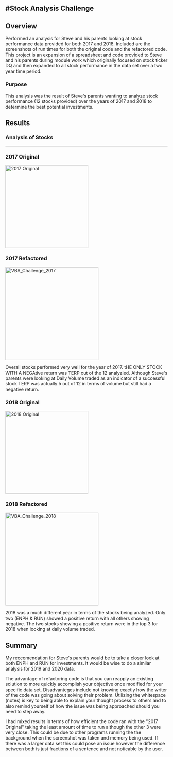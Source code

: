 #Stock Analysis Challenge
---
## Overview
Performed an analysis for Steve and his parents looking at stock performance data provided for both 2017 and 2018. Included are the screenshots of run times for both the original code and the refactored code.   This project is an expansion of a spreadsheet and code provided to Steve and his parents during module work which originally focused on stock ticker DQ and then expanded to all stock performance in the data set over a two year time period.

### Purpose
This analysis was the result of Steve's parents wanting to analyze stock performance (12 stocks provided) over the years of 2017 and 2018 to determine the best potential investments.

## Results
### Analysis of Stocks
___
### 2017 Original
<img width="257" alt="2017 Original" src="https://user-images.githubusercontent.com/84201082/124401815-a9487e80-dcf9-11eb-883e-f938a4197716.png">


### 2017 Refactored
<img width="289" alt="VBA_Challenge_2017" src="https://user-images.githubusercontent.com/84201082/124401911-6b982580-dcfa-11eb-9fe4-fb271446990f.png">

Overall stocks performed very well for the year of 2017.   tHE ONLY STOCK WITH A NEGAtive return was TERP out of the 12 analyzied.   Although Steve's parents were looking at Daily Volume traded as an indicator of a successful stock TERP was actually 5 out of 12 in terms of volume but still had a negative return.

### 2018 Original
<img width="257" alt="2018 Original" src="https://user-images.githubusercontent.com/84201082/124401896-5ae7af80-dcfa-11eb-84c0-9df93763a299.png">

### 2018 Refactored
<img width="289" alt="VBA_Challenge_2018" src="https://user-images.githubusercontent.com/84201082/124401913-78b51480-dcfa-11eb-8b9b-c50bc15b9891.png">

2018 was a much different year in terms of the stocks being analyzed.   Only two (ENPH & RUN) showed a positive return with all others showing negative. The two stocks showing a positive return were in the top 3 for 2018 when looking at daily volume traded.

## Summary
My reccomendation for Steve's parents would be to take a closer look at both ENPH and RUN for investments.   It would be wise to do a similar analysis for 2019 and 2020 data.

The advantage of refactoring code is that you can reapply an existing solution to more quickly accomplish your objective once modified for your specific data set.   Disadvanteges include not knowing exactly how the writer of the code was going about solving their problem.   Utilizing the whitespace (notes) is key to being able to explain your thought process to others and to also remind yourself of how the issue was being approached should you need to step away.

I had mixed results in terms of how efficient the code ran with the "2017 Original" taking the least amount of time to run although the other 3 were very close.  This could be due to other programs running the the background when the screenshot was taken and memory being used.   If there was a larger data set this could pose an issue however the difference between both is just fractions of a sentence and not noticable by the user.
